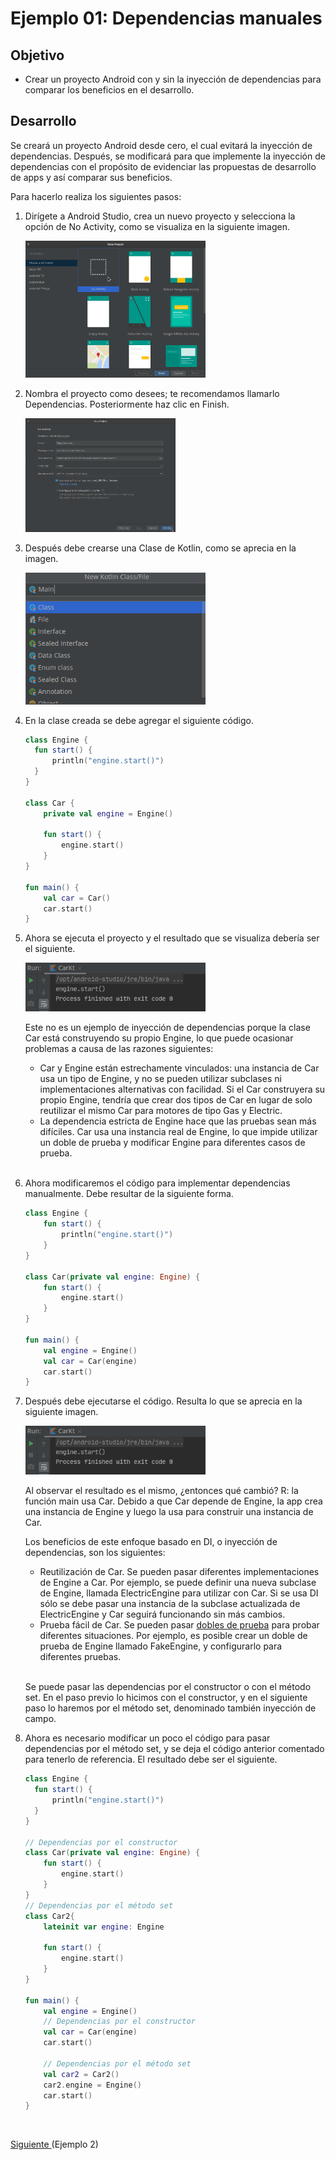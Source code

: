 # Ejemplo 01: Dependencias manuales

## Objetivo

* Crear un proyecto Android con y sin la inyección de dependencias para comparar los beneficios en el desarrollo.

## Desarrollo

Se creará un proyecto Android desde cero, el cual evitará la inyección de dependencias. Después, se modificará para que implemente la inyección de dependencias con el propósito de evidenciar las propuestas de desarrollo de apps y así comparar sus beneficios.

Para hacerlo realiza los siguientes pasos:

1. Dirígete a Android Studio, crea un nuevo proyecto y selecciona la opción de No Activity, como se visualiza en la siguiente  imagen.

    <img src="assets/01.png" width="60%"/>

2. Nombra el proyecto como desees; te recomendamos llamarlo Dependencias. Posteriormente haz clic en Finish.

    <img src="assets/02.png" width="50%"/>

3. Después debe crearse una Clase de Kotlin, como se aprecia en la imagen. 

    <img src="assets/03.png" width="60%"/>

4. En la clase creada se debe agregar el siguiente código.

    ```Kotlin
    class Engine {
      fun start() {
          println("engine.start()")
      }
    }

    class Car {
        private val engine = Engine()

        fun start() {
            engine.start()
        }
    }

    fun main() {
        val car = Car()
        car.start()
    }
    ```

5. Ahora se ejecuta el proyecto y el resultado que se visualiza debería ser el siguiente.

    <img src="assets/04.png" width="60%"/>

    Este no es un ejemplo de inyección de dependencias porque la clase Car está construyendo su propio Engine, lo que puede ocasionar problemas a causa de las razones siguientes:

    - Car y Engine están estrechamente vinculados: una instancia de Car usa un tipo de Engine, y no se pueden utilizar subclases ni implementaciones alternativas con facilidad. Si el Car construyera su propio Engine, tendría que crear dos tipos de Car en lugar de solo reutilizar el mismo Car para motores de tipo Gas y Electric.
    - La dependencia estricta de Engine hace que las pruebas sean más difíciles. Car usa una instancia real de Engine, lo que impide utilizar un doble de prueba y modificar Engine para diferentes casos de prueba.

    </br>

6. Ahora modificaremos el código para implementar dependencias manualmente. Debe resultar de la siguiente forma.

    ```Kotlin
    class Engine {
        fun start() {
            println("engine.start()")
        }
    }

    class Car(private val engine: Engine) {
        fun start() {
            engine.start()
        }
    }

    fun main() {
        val engine = Engine()
        val car = Car(engine)
        car.start()
    }
    ```

7. Después debe ejecutarse el código. Resulta lo que se aprecia en la siguiente imagen.

    <img src="assets/04.png" width="60%"/>

    Al observar el resultado es el mismo, ¿entonces qué cambió?
    R: la función main usa Car. Debido a que Car depende de Engine, la app crea una instancia de Engine y luego la usa para construir una instancia de Car. 

    Los beneficios de este enfoque basado en DI, o inyección de dependencias, son los siguientes:

    - Reutilización de Car. Se pueden pasar diferentes implementaciones de Engine a Car. Por ejemplo, se puede definir una nueva subclase de Engine, llamada ElectricEngine para utilizar con Car. Si se usa DI sólo se debe pasar una instancia de la subclase actualizada de ElectricEngine y Car seguirá funcionando sin más cambios.
    - Prueba fácil de Car. Se pueden pasar [dobles de prueba](https://www.genbeta.com/desarrollo/desmitificando-los-dobles-de-test-mocks-stubs-and-friends) para probar diferentes situaciones. Por ejemplo, es posible crear un doble de prueba de Engine llamado FakeEngine, y configurarlo para diferentes pruebas.

    </br>

    Se puede pasar las dependencias por el constructor o con el método set. En el paso previo lo hicimos con el constructor, y en el siguiente paso lo haremos por el método set, denominado también inyección de campo.

8. Ahora es necesario modificar un poco el código para pasar dependencias por el método set, y se deja el código anterior comentado para tenerlo de referencia. El resultado debe ser el siguiente.

    ```Kotlin
    class Engine {
      fun start() {
          println("engine.start()")
      }
    }

    // Dependencias por el constructor
    class Car(private val engine: Engine) {
        fun start() {
            engine.start()
        }
    }
    // Dependencias por el método set
    class Car2{
        lateinit var engine: Engine

        fun start() {
            engine.start()
        }
    }

    fun main() {
        val engine = Engine()
        // Dependencias por el constructor
        val car = Car(engine)
        car.start()
        
        // Dependencias por el método set
        val car2 = Car2()
        car2.engine = Engine()
        car.start()
    }
    ```

</br>

[Siguiente ](../Ejemplo-02/README.md)(Ejemplo 2)